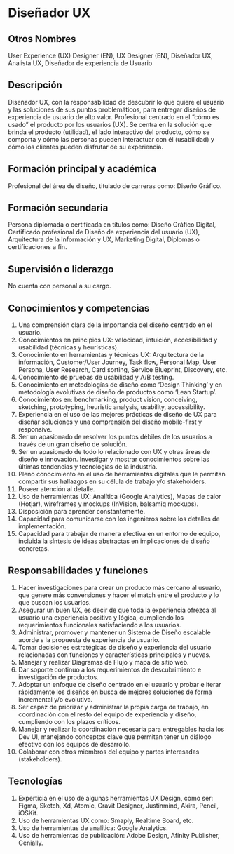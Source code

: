 # Diseñador UX

## Otros Nombres

User Experience (UX) Designer (EN), UX Designer (EN), Diseñador UX, Analista UX, Diseñador de experiencia de Usuario

## Descripción

Diseñador UX, con la responsabilidad de descubrir lo que quiere el usuario y las soluciones de sus puntos problemáticos, para entregar diseños de experiencia de usuario de alto valor. Profesional centrado en el “cómo es usado” el producto por los usuarios (UX). Se centra en la solución que brinda el producto (utilidad), el lado interactivo del producto, cómo se comporta y cómo las personas pueden interactuar con él (usabilidad) y cómo los clientes pueden disfrutar de su experiencia.

## Formación principal y académica

Profesional del área de diseño, titulado de carreras como: Diseño Gráfico.

## Formación secundaria

Persona diplomada o certificada en títulos como: Diseño Gráfico Digital, Certificado profesional de Diseño de experiencia del usuario (UX), Arquitectura de la Información y UX, Marketing Digital, Diplomas o certificaciones a fin.

## Supervisión o liderazgo

No cuenta con personal a su cargo.

## Conocimientos y competencias

1.	Una comprensión clara de la importancia del diseño centrado en el usuario.
2.	Conocimientos en principios UX: velocidad, intuición, accesibilidad y usabilidad (técnicas y heurísticas).
3.	Conocimiento en herramientas y técnicas UX: Arquitectura de la información, Customer/User Journey, Task flow, Personal Map, User Persona, User Research, Card sorting, Service Blueprint, Discovery, etc.
4.	Conocimiento de pruebas de usabilidad y A/B testing.
5.	Conocimiento en metodologías de diseño como ‘Design Thinking’ y en metodología evolutivas de diseño de productos como ‘Lean Startup’.
6.	Conocimientos en: benchmarking, product vision, conceiving, sketching, prototyping, heuristic analysis, usability, accessibility.
7.	Experiencia en el uso de las mejores prácticas de diseño de UX para diseñar soluciones y una comprensión del diseño mobile-first y responsive.
8.	Ser un apasionado de resolver los puntos débiles de los usuarios a través de un gran diseño de solución.
9.	Ser un apasionado de todo lo relacionado con UX y otras áreas de diseño e innovación. Investigar y mostrar conocimientos sobre las últimas tendencias y tecnologías de la industria.
10.	Pleno conocimiento en el uso de herramientas digitales que le permitan compartir sus hallazgos en su célula de trabajo y/o stakeholders.
11.	Poseer atención al detalle.
12.	Uso de herramientas UX: Analítica (Google Analytics), Mapas de calor (Hotjar), wireframes y mockups (InVision, balsamiq mockups).
13.	Disposición para aprender constantemente.
14.	Capacidad para comunicarse con los ingenieros sobre los detalles de implementación.
15.	Capacidad para trabajar de manera efectiva en un entorno de equipo, incluida la síntesis de ideas abstractas en implicaciones de diseño concretas.


## Responsabilidades y funciones

1.	Hacer investigaciones para crear un producto más cercano al usuario, que genere más conversiones y hacer el match entre el producto y lo que buscan los usuarios.
2.	Asegurar un buen UX, es decir de que toda la experiencia ofrezca al usuario una experiencia positiva y lógica, cumpliendo los requerimientos funcionales satisfaciendo a los usuarios. 
3.	Administrar, promover y mantener un Sistema de Diseño escalable acorde s la propuesta de experiencia de usuario.
4.	Tomar decisiones estratégicas de diseño y experiencia del usuario relacionadas con funciones y características principales y nuevas.
5.	Manejar y realizar Diagramas de Flujo y mapa de sitio web.
6.	Dar soporte continuo a los requerimientos de descubrimiento e investigación de productos. 
7.	Adoptar un enfoque de diseño centrado en el usuario y probar e iterar rápidamente los diseños en busca de mejores soluciones de forma incremental y/o evolutiva.
8.	Ser capaz de priorizar y administrar la propia carga de trabajo, en coordinación con el resto del equipo de experiencia y diseño, cumpliendo con los plazos críticos.
9.	Manejar y realizar la coordinación necesaria para entregables hacia los Dev UI, manejando conceptos clave que permitan tener un diálogo efectivo con los equipos de desarrollo.
10.	Colaborar con otros miembros del equipo y partes interesadas (stakeholders).


## Tecnologías

1.	Experticia en el uso de algunas herramientas UX Design, como ser: Figma, Sketch, Xd, Atomic, Gravit Designer, Justinmind, Akira, Pencil, iOSKit.
2.	Uso de herramientas UX como: Smaply, Realtime Board, etc.
3.	Uso de herramientas de analítica: Google Analytics.
4.	Uso de herramientas de publicación: Adobe Design, Afinity Publisher, Genially.

